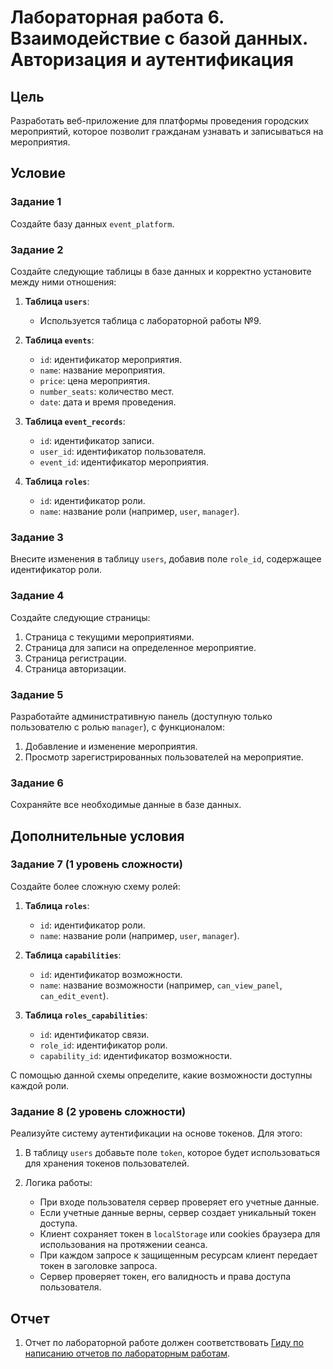 # Лабораторная работа 6. Взаимодействие с базой данных. Авторизация и аутентификация

## Цель

Разработать веб-приложение для платформы проведения городских мероприятий, которое позволит гражданам узнавать и записываться на мероприятия.

## Условие

### Задание 1

Создайте базу данных `event_platform`.

### Задание 2

Создайте следующие таблицы в базе данных и корректно установите между ними отношения:

1. **Таблица `users`**:
   - Используется таблица с лабораторной работы №9.

2. **Таблица `events`**:
   - `id`: идентификатор мероприятия.
   - `name`: название мероприятия.
   - `price`: цена мероприятия.
   - `number_seats`: количество мест.
   - `date`: дата и время проведения.

3. **Таблица `event_records`**:
   - `id`: идентификатор записи.
   - `user_id`: идентификатор пользователя.
   - `event_id`: идентификатор мероприятия.

4. **Таблица `roles`**:
   - `id`: идентификатор роли.
   - `name`: название роли (например, `user`, `manager`).

### Задание 3

Внесите изменения в таблицу `users`, добавив поле `role_id`, содержащее идентификатор роли.

### Задание 4
Создайте следующие страницы:

1. Страница с текущими мероприятиями.
2. Страница для записи на определенное мероприятие.
3. Страница регистрации.
4. Страница авторизации.

### Задание 5

Разработайте административную панель (доступную только пользователю с ролью `manager`), с функционалом:

1. Добавление и изменение мероприятия.
2. Просмотр зарегистрированных пользователей на мероприятие.

### Задание 6

Сохраняйте все необходимые данные в базе данных.

## Дополнительные условия

### Задание 7 (1 уровень сложности)

Создайте более сложную схему ролей:

1. **Таблица `roles`**:
   - `id`: идентификатор роли.
   - `name`: название роли (например, `user`, `manager`).

2. **Таблица `capabilities`**:
   - `id`: идентификатор возможности.
   - `name`: название возможности (например, `can_view_panel`, `can_edit_event`).

3. **Таблица `roles_capabilities`**:
   - `id`: идентификатор связи.
   - `role_id`: идентификатор роли.
   - `capability_id`: идентификатор возможности.

С помощью данной схемы определите, какие возможности доступны каждой роли.

### Задание 8 (2 уровень сложности)

Реализуйте систему аутентификации на основе токенов. Для этого:

1. В таблицу `users` добавьте поле `token`, которое будет использоваться для хранения токенов пользователей.

2. Логика работы:
   - При входе пользователя сервер проверяет его учетные данные.
   - Если учетные данные верны, сервер создает уникальный токен доступа.
   - Клиент сохраняет токен в `localStorage` или cookies браузера для использования на протяжении сеанса.
   - При каждом запросе к защищенным ресурсам клиент передает токен в заголовке запроса.
   - Сервер проверяет токен, его валидность и права доступа пользователя.

## Отчет

1. Отчет по лабораторной работе должен соответствовать [Гиду по написанию отчетов по лабораторным работам](../lab_guidelines.md).

